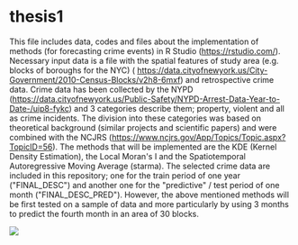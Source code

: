# thesis1

This file includes data, codes and files about the implementation of methods (for forecasting crime events) in R Studio (https://rstudio.com/). 
Necessary input data is a file with the spatial features of study area (e.g. blocks of boroughs for the NYC) ( https://data.cityofnewyork.us/City-Government/2010-Census-Blocks/v2h8-6mxf) and retrospective crime data. Crime data has been collected by the NYPD (https://data.cityofnewyork.us/Public-Safety/NYPD-Arrest-Data-Year-to-Date-/uip8-fykc) and 3 categories describe them; property, violent and all as crime incidents. The division into these categories was based on theoretical background (similar projects and scientific papers) and were combined with the NCJRS (https://www.ncjrs.gov/App/Topics/Topic.aspx?TopicID=56). 
The methods that will be implemented are the KDE (Kernel Density Estimation), the Local Moran's I and the Spatiotemporal Autoregressive Moving Average (starma).
The selected crime data are included in this repository; one for the train period of one year ("FINAL_DESC") and another one for the "predictive" / test period of one month ("FINAL_DESC_PRED"). However, the above mentioned methods will be first tested on a sample of data and more particularly by using 3 months to predict the fourth month in an area of 30 blocks.

![](https://github.com/alkiviadisrentzelos/thesis1/commit/524c1dd82ebe4174fd51c76e6d4718f376d7acf7#commitcomment-37096114)

